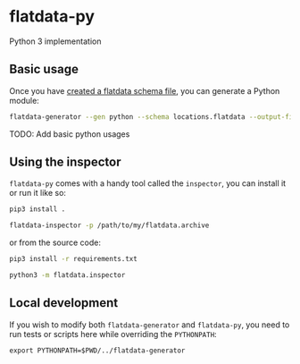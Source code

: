 # flatdata-py

Python 3 implementation

## Basic usage

Once you have [created a flatdata schema file](../README.md#creating-a-schema), you can generate a Python module:

```sh
flatdata-generator --gen python --schema locations.flatdata --output-file locations.py
```

TODO: Add basic python usages

## Using the inspector

`flatdata-py` comes with a handy tool called the `inspector`, you can install it or run it like so:

```sh
pip3 install .

flatdata-inspector -p /path/to/my/flatdata.archive
```

or from the source code:

```sh
pip3 install -r requirements.txt

python3 -m flatdata.inspector
```

## Local development

If you wish to modify both `flatdata-generator` and `flatdata-py`, you need to run tests or scripts here
while overriding the `PYTHONPATH`:

`export PYTHONPATH=$PWD/../flatdata-generator`

